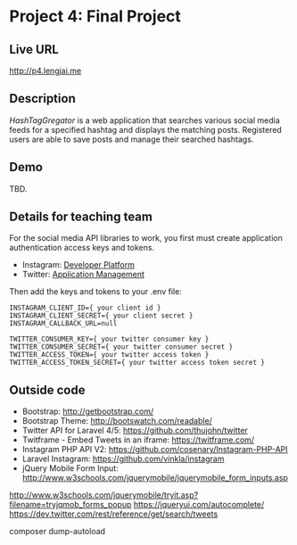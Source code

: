 # Project 4: Final Project

## Live URL
<http://p4.lengjai.me>

## Description
*HashTagGregator* is a web application that searches various social media feeds for a specified hashtag and displays the matching posts. Registered users are able to save posts and manage their searched hashtags.

## Demo
TBD.

## Details for teaching team
For the social media API libraries to work, you first must create application authentication access keys and tokens.
* Instagram: [Developer Platform](https://www.instagram.com/developer/register/)
* Twitter: [Application Management](https://apps.twitter.com/)

Then add the keys and tokens to your .env file:
```shell
INSTAGRAM_CLIENT_ID={ your client id }
INSTAGRAM_CLIENT_SECRET={ your client secret }
INSTAGRAM_CALLBACK_URL=null

TWITTER_CONSUMER_KEY={ your twitter consumer key }
TWITTER_CONSUMER_SECRET={ your twitter consumer secret }
TWITTER_ACCESS_TOKEN={ your twitter access token }
TWITTER_ACCESS_TOKEN_SECRET={ your twitter access token secret }
```

## Outside code
* Bootstrap: http://getbootstrap.com/
* Bootstrap Theme: http://bootswatch.com/readable/
* Twitter API for Laravel 4/5: https://github.com/thujohn/twitter
* Twitframe - Embed Tweets in an iframe: https://twitframe.com/
* Instagram PHP API V2: https://github.com/cosenary/Instagram-PHP-API
* Laravel Instagram: https://github.com/vinkla/instagram
* jQuery Mobile Form Input: http://www.w3schools.com/jquerymobile/jquerymobile_form_inputs.asp

http://www.w3schools.com/jquerymobile/tryit.asp?filename=tryjqmob_forms_popup
https://jqueryui.com/autocomplete/
https://dev.twitter.com/rest/reference/get/search/tweets

composer dump-autoload

